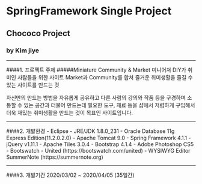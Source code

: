 # SpringFramework Single Project
## Chococo Project
### by Kim jiye

<hr/>
####1. 프로젝트 주제
#####Miniature Community & Market
미니어쳐 DIY가 취미인 사람들을 위한 사이트
Market과 Community를 합쳐 즐거운 취미생활을 즐길 수 있는 사이트를 만드는 것

자신만의 만드는 방법을 자유롭게 공유하고 다른 사람의 강의와 작품 등을 구경하며 소통할 수 있는 공간과 더불어 만드는데 필요한 도구, 재료 등을 샵에서 저렴하게 구입해서 더욱 재밌는 취미생활을 만드는 것이 목표인 사이트입니다.

<hr/>
####2. 개발환경
- Eclipse
- JRE/JDK 1.8.0_231
- Oracle Database 11g Express Edition(11.2.0.2.0)
- Apache Tomcat 9.0
- Spring Framework 4.1.1
- jQuery v1.11.1
- Apache Tiles 3.0.4
- Bootstrap 4.1.4
- Adobe Photoshop CS5
- Bootswatch - United (https://bootswatch.com/united)
- WYSIWYG Editor SummerNote (https://summernote.org)

<hr/>
####3. 개발기간
2020/03/02 ~ 2020/04/05 (35일간)
